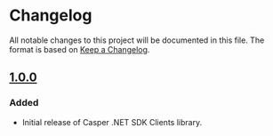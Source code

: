 # Changelog

All notable changes to this project will be documented in this file.  The format is based on [Keep a Changelog].

[comment]: <> (Added:      new features)
[comment]: <> (Changed:    changes in existing functionality)
[comment]: <> (Deprecated: soon-to-be removed features)
[comment]: <> (Removed:    now removed features)
[comment]: <> (Fixed:      any bug fixes)
[comment]: <> (Security:   in case of vulnerabilities)

## [1.0.0]

### Added
* Initial release of Casper .NET SDK Clients library.

[1.0.0]: https://github.com/make-software/casper-net-sdk-clients/releases/tag/v1.0.0
[Keep a Changelog]: https://keepachangelog.com/en/1.0.0/
